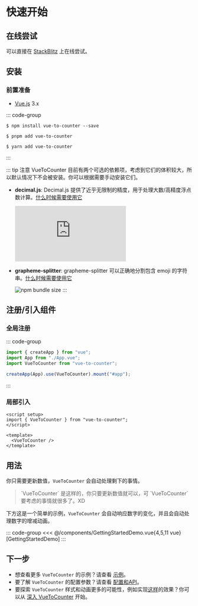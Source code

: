 # 快速开始

## 在线尝试

可以直接在 [StackBlitz](https://stackblitz.com/edit/vitejs-vite-32bxkk?file=src%2Fcomponents%2FComponentToPrint.vue) 上在线尝试。

## 安装

### 前置准备

- [Vue.js](https://vuejs.org/) 3.x

::: code-group

```shell [npm]
$ npm install vue-to-counter --save
```

```shell [pnpm]
$ pnpm add vue-to-counter
```

```shell [yarn]
$ yarn add vue-to-counter
```

:::

::: tip 注意
VueToCounter 目前有两个可选的依赖项，考虑到它们的体积较大，所以默认情况下不会被安装。你可以根据需要手动安装它们。

- **decimal.js**: Decimal.js 提供了近乎无限制的精度，用于处理大数/高精度浮点数计算。[什么时候需要使用它](/)

  ![npm bundle size](https://img.shields.io/bundlephobia/min/decimal.js?style=flat-square)

- **grapheme-splitter**: grapheme-splitter 可以正确地分割包含 emoji 的字符串。[什么时候需要使用它](/)

  ![npm bundle size](https://img.shields.io/bundlephobia/min/grapheme-splitter?style=flat-square)
  :::

## 注册/引入组件

### 全局注册

::: code-group

```javascript [main.js/main.ts]
import { createApp } from "vue";
import App from "./App.vue";
import VueToCounter from "vue-to-counter";

createApp(App).use(VueToCounter).mount("#app");
```

:::

### 局部引入

```vue
<script setup>
import { VueToCounter } from "vue-to-counter";
</script>

<template>
  <VueToCounter />
</template>
```

## 用法

你只需要更新数值，`VueToCounter` 会自动处理剩下的事情。

<blockquote class="text-xs">
`VueToCounter` 是这样的，你只要更新数值就可以，可 `VueToCounter` 要考虑的事情就很多了。XD
</blockquote>

下方这是一个简单的示例，`VueToCounter` 会自动响应数字的变化，并且会自动处理数字的增减动画。

<script setup>
import GettingStartedDemo from "../../components/GettingStartedDemo.vue"; 
import DemoContainer from "../../components/DemoContainer.vue"; 

</script>

<DemoContainer><GettingStartedDemo /></DemoContainer>

::: code-group
<<< @/components/GettingStartedDemo.vue{4,5,11 vue} [GettingStartedDemo]
:::

## 下一步

- 想查看更多 `VueToCounter` 的示例？请查看 [示例](/guide/examples/simple-usage)。
- 要了解 `VueToCounter` 的配置参数？请查看 [配置和API](/reference/)。
- 要探索 `VueToCounter` 样式和动画更多的可能性，例如实现[这样](./examples/logo)的效果？你可以从 [深入 VueToCounter](/guide/vue-to-counter-in-depth) 开始。
